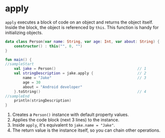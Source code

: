 # apply

`apply` executes a block of code on an object and returns the object itself. Inside the block, the object is referenced
by `this`.
This function is handy for initializing objects.

```kotlin
data class Person(var name: String, var age: Int, var about: String) {
    constructor() : this("", 0, "")
}

fun main() {
//sampleStart
    val jake = Person()                                     // 1
    val stringDescription = jake.apply {                    // 2
        name = "Jake"                                       // 3
        age = 30
        about = "Android developer"
    }.toString()                                            // 4
//sampleEnd
    println(stringDescription)
}
```

1. Creates a `Person()` instance with default property values.
2. Applies the code block (next 3 lines) to the instance.
3. Inside `apply`, it's equivalent to `jake.name = "Jake"`.
4. The return value is the instance itself, so you can chain other operations.
